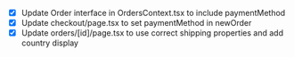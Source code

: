 - [x] Update Order interface in OrdersContext.tsx to include paymentMethod
- [x] Update checkout/page.tsx to set paymentMethod in newOrder
- [x] Update orders/[id]/page.tsx to use correct shipping properties and add country display
